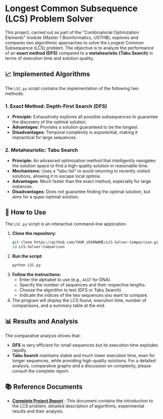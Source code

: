 # Longest Common Subsequence (LCS) Problem Solver
This project, carried out as part of the "Combinatorial Optimization Elements" module (Master 1 Bioinformatics, USTHB), explores and compares two algorithmic approaches to solve the Longest Common Subsequence (LCS) problem.
The objective is to analyze the performance of an **exact method (DFS)** compared to a **metaheuristic (Tabu Search)** in terms of execution time and solution quality.
## 📈 Implemented Algorithms
The `LSC.py` script contains the implementation of the following two methods:
### 1. Exact Method: Depth-First Search (DFS)
- **Principle:** Exhaustively explores all possible subsequences to guarantee the discovery of the optimal solution.
- **Advantages:** Provides a solution guaranteed to be the longest.
- **Disadvantages:** Temporal complexity is exponential, making it impractical for large sequences.
### 2. Metaheuristic: Tabu Search
- **Principle:** An advanced optimization method that intelligently navigates the solution space to find a high-quality solution in reasonable time.
- **Mechanisms:** Uses a "tabu list" to avoid returning to recently visited solutions, allowing it to escape local optima.
- **Advantages:** Much faster than the exact method, especially for large instances.
- **Disadvantages:** Does not guarantee finding the optimal solution, but aims for a quasi-optimal solution.
## 🚀 How to Use
The `LSC.py` script is an interactive command-line application.
1.  **Clone the repository:**
    ```bash
    git clone https://github.com/YOUR_USERNAME/LCS-Solver-Comparison.git
    cd LCS-Solver-Comparison
    ```
2.  **Run the script:**
    ```bash
    python LSC.py
    ```
3.  **Follow the instructions:**
    - Enter the alphabet to use (e.g., `ACGT` for DNA).
    - Specify the number of sequences and their respective lengths.
    - Choose the algorithm to test (DFS or Tabu Search).
    - Indicate the indices of the two sequences you want to compare.
4.  The program will display the LCS found, execution time, number of comparisons, and a summary table at the end.
## 📊 Results and Analysis
The comparative analysis shows that:
- **DFS** is very efficient for small sequences but its execution time explodes rapidly.
- **Tabu Search** maintains stable and much lower execution time, even for longer sequences, while providing high-quality solutions.
For a detailed analysis, comparative graphs and a discussion on complexity, please consult the complete report.
## 📚 Reference Documents
- **[Complete Project Report](./Rapport_Projet_LCS.pdf)** : This document contains the introduction to the LCS problem, detailed description of algorithms, experimental results and their analysis.
